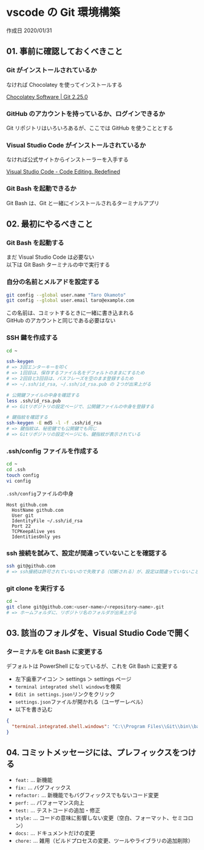 # vscode の Git 環境構築

作成日 2020/01/31

## 01. 事前に確認しておくべきこと

### Git がインストールされているか

なければ Chocolatey を使ってインストールする

[Chocolatey Software \| Git 2\.25\.0](https://chocolatey.org/packages/git)

### GitHub のアカウントを持っているか、ログインできるか

Git リポジトリはいろいろあるが、ここでは GitHub を使うこととする

### Visual Studio Code がインストールされているか

なければ公式サイトからインストーラーを入手する

[Visual Studio Code \- Code Editing\. Redefined](https://code.visualstudio.com/)

### Git Bash を起動できるか

Git Bash は、Git と一緒にインストールされるターミナルアプリ

## 02. 最初にやるべきこと

### Git Bash を起動する

まだ Visual Studio Code は必要ない\
以下は Git Bash ターミナルの中で実行する

### 自分の名前とメルアドを設定する

```bash
git config --global user.name "Taro Okamoto"
git config --global user.email taro@example.com
```

この名前は、コミットするときに一緒に書き込まれる\
GitHub のアカウントと同じである必要はない

### SSH 鍵を作成する

```bash
cd ~

ssh-keygen
# => 3回エンターキーを叩く
# => 1回目は、保存するファイル名をデフォルトのままにするため
# => 2回目と3回目は、パスフレーズを空のまま登録するため
# => ~/.ssh/id_rsa, ~/.ssh/id_rsa.pub の 2つが出来上がる

# 公開鍵ファイルの中身を確認する
less .ssh/id_rsa.pub
# => Gitリポジトリの設定ページで、公開鍵ファイルの中身を登録する

# 鍵指紋を確認する
ssh-keygen -E md5 -l -f .ssh/id_rsa
# => 鍵指紋は、秘密鍵でも公開鍵でも同じ
# => Gitリポジトリの設定ページにも、鍵指紋が表示されている
```

### .ssh/config ファイルを作成する

```bash
cd ~
cd .ssh
touch config
vi config
```

`.ssh/config`ファイルの中身

```text
Host github.com
  HostName github.com
  User git
  IdentityFile ~/.ssh/id_rsa
  Port 22
  TCPKeepAlive yes
  IdentitiesOnly yes
```

### ssh 接続を試みて、設定が間違っていないことを確認する

```bash
ssh git@github.com
# => ssh接続は許可されていないので失敗する（切断される）が、設定は間違っていないことがわかる
```

### git clone を実行する

```bash
cd ~
git clone git@github.com:<user-name>/<repository-name>.git
# => ホームフォルダに、リポジトリ名のフォルダが出来上がる
```

## 03. 該当のフォルダを、Visual Studio Codeで開く

### ターミナルを Git Bash に変更する

デフォルトは PowerShell になっているが、これを Git Bash に変更する

- 左下歯車アイコン ＞ settings ＞ settings ページ
- `terminal integrated shell windows`を検索
- `Edit in settings.json`リンクをクリック
- `settings.json`ファイルが開かれる（ユーザーレベル）
- 以下を書き込む

```json
{
  "terminal.integrated.shell.windows": "C:\\Program Files\\Git\\bin\\bash.exe"
}
```

## 04. コミットメッセージには、プレフィックスをつける

- `feat:` ... 新機能
- `fix:` ... バグフィックス
- `refactor:` ... 新機能でもバグフィックスでもないコード変更
- `perf:` ... パフォーマンス向上
- `test:` ... テストコードの追加・修正
- `style:` ... コードの意味に影響しない変更（空白、フォーマット、セミコロン）
- `docs:` ... ドキュメントだけの変更
- `chore:` ... 雑用（ビルドプロセスの変更、ツールやライブラリの追加削除）
